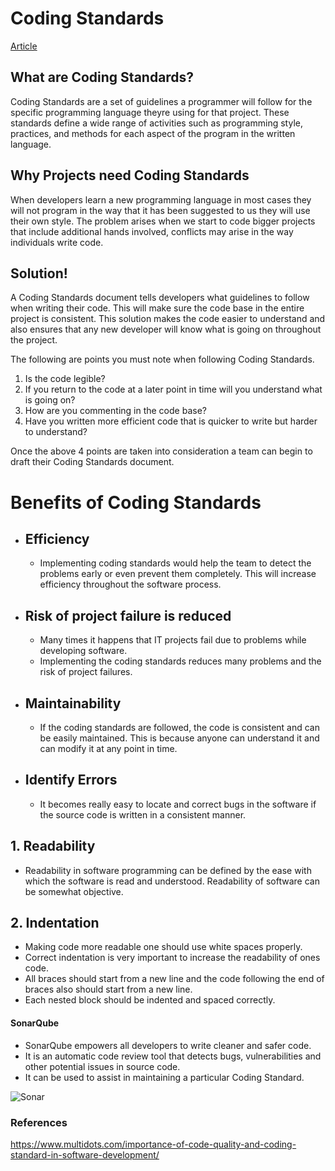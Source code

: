 # Coding Standards
[Article](https://www.sitepoint.com/coding-standards/)
## What are Coding Standards?
Coding Standards are a set of guidelines a programmer will follow for the specific programming language theyre using for that project. These standards define a wide range of activities such as programming style, practices, and methods for each aspect of the program in the written language.

## Why Projects need Coding Standards
When developers learn a new programming language in most cases they will not program in the way that it has been suggested to us they will use their own style. The problem arises when we start to code bigger projects that include additional hands involved, conflicts may arise in the way individuals write code.

## Solution!
A Coding Standards document tells developers what guidelines to follow when writing their code. This will make sure the code base in the entire project is consistent. This solution makes the code easier to understand and also ensures that any new developer will know what is going on throughout the project.

The following are points you must note when following Coding Standards.
1. Is the code legible?
2. If you return to the code at a later point in time will you understand what is going on?
3. How are you commenting in the code base?
4. Have you written more efficient code that is quicker to write but harder to understand?

Once the above 4 points are taken into consideration a team can begin to draft their Coding Standards document.



# Benefits of Coding Standards

*  ## Efficiency 
     * Implementing coding standards would help the team to detect the problems early or even prevent them completely. This will increase efficiency throughout the software process.

*  ##  Risk of project failure is reduced
     * Many times it happens that IT projects fail due to problems while developing software.
     * Implementing the coding standards reduces many problems and the risk of project failures.
     
*  ## Maintainability
    * If the coding standards are followed, the code is consistent and can be easily
     maintained. This is because anyone can understand it and can modify it at any point in time.

*  ## Identify Errors
    * It becomes really easy to locate and correct bugs in the software if the source code is    written in a consistent manner. 
    



## 1. Readability
 * Readability in software programming can be defined by the ease with which the software is read and understood. Readability of software can be somewhat objective.
 

## 2. Indentation
* Making code more readable one should use white spaces properly. 
* Correct indentation is very important to increase the readability of ones code. 
* All braces should start from a new line and the code following the end of braces also should start from a new line.  
* Each nested block should be indented and spaced correctly.


#### SonarQube

* SonarQube empowers all developers to write cleaner and safer code.
* It is an automatic code review tool that detects bugs, vulnerabilities and other potential issues in source code.
* It can be used to assist in maintaining a particular Coding Standard.

![Sonar](https://dx.appirio.com/quality-sonarqube/granting-permissions/SonarQube-ProjectDashboard-1.png)

### References

<https://www.multidots.com/importance-of-code-quality-and-coding-standard-in-software-development/>


